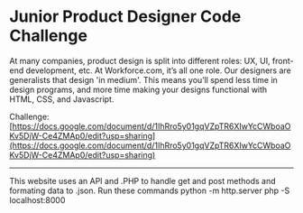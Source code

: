 # Junior Product Designer Code Challenge

At many companies, product design is split into different roles: UX, UI, front-end development, etc. At Workforce.com, it’s all one role. Our designers are generalists that design 'in medium'. This means you’ll spend less time in design programs, and more time making your designs functional with HTML, CSS, and Javascript.

Challenge: [https://docs.google.com/document/d/1IhRro5y01gqVZpTR6XIwYcCWboaOKv5DjW-Ce4ZMAp0/edit?usp=sharing](https://docs.google.com/document/d/1IhRro5y01gqVZpTR6XIwYcCWboaOKv5DjW-Ce4ZMAp0/edit?usp=sharing)

-----
This website uses an API and .PHP to handle get and post methods and formating data to .json. Run these commands
 python -m http.server
php -S localhost:8000